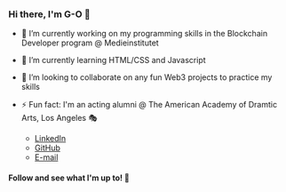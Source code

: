 ### Hi there, I'm G-O 👋

<!--
**G-jacobsson/G-jacobsson** is a ✨ _special_ ✨ repository because its `README.md` (this file) appears on your GitHub profile.

Here are some ideas to get you started: -->

- 🔭 I’m currently working on my programming skills in the Blockchain Developer program @ Medieinstitutet
- 🌱 I’m currently learning HTML/CSS and Javascript
- 👯 I’m looking to collaborate on any fun Web3 projects to practice my skills
- ⚡ Fun fact: I'm an acting alumni @ The American Academy of Dramtic Arts, Los Angeles 🎭

  - [LinkedIn](https://www.linkedin.com/in/gert-ove-eng-jacobsson-92690b1b4/)
  - [GitHub](https://github.com/G-jacobsson)
  - [E-mail](mailto:geo.jacobsson@gmail.com)

#### Follow and see what I'm up to! 🦆
